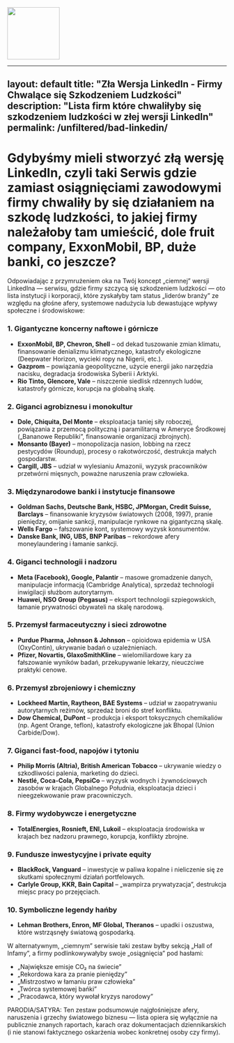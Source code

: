 <img src="https://r2cdn.perplexity.ai/pplx-full-logo-primary-dark%402x.png" class="logo" width="120"/>

---
layout: default
title: "Zła Wersja LinkedIn - Firmy Chwalące się Szkodzeniem Ludzkości"
description: "Lista firm które chwaliłyby się szkodzeniem ludzkości w złej wersji LinkedIn"
permalink: /unfiltered/bad-linkedin/
---

# Gdybyśmy mieli stworzyć złą wersję LinkedIn, czyli taki Serwis gdzie zamiast osiągnięciami zawodowymi firmy chwaliły by się działaniem na szkodę ludzkości, to jakiej firmy należałoby tam umieścić, dole fruit company, ExxonMobil, BP, duże banki, co jeszcze?

Odpowiadając z przymrużeniem oka na Twój koncept „ciemnej” wersji LinkedIna — serwisu, gdzie firmy szczycą się szkodzeniem ludzkości — oto lista instytucji i korporacji, które zyskałyby tam status „liderów branży” ze względu na głośne afery, systemowe nadużycia lub dewastujące wpływy społeczne i środowiskowe:

### **1. Gigantyczne koncerny naftowe i górnicze**

- **ExxonMobil, BP, Chevron, Shell** – od dekad tuszowanie zmian klimatu, finansowanie denializmu klimatycznego, katastrofy ekologiczne (Deepwater Horizon, wycieki ropy na Nigerii, etc.).
- **Gazprom** – powiązania geopolityczne, użycie energii jako narzędzia nacisku, degradacja środowiska Syberii i Arktyki.
- **Rio Tinto, Glencore, Vale** – niszczenie siedlisk rdzennych ludów, katastrofy górnicze, korupcja na globalną skalę.


### **2. Giganci agrobiznesu i monokultur**

- **Dole, Chiquita, Del Monte** – eksploatacja taniej siły roboczej, powiązania z przemocą polityczną i paramilitarną w Ameryce Środkowej („Bananowe Republiki”, finansowanie organizacji zbrojnych).
- **Monsanto (Bayer)** – monopolizacja nasion, lobbing na rzecz pestycydów (Roundup), procesy o rakotwórczość, destrukcja małych gospodarstw.
- **Cargill, JBS** – udział w wylesianiu Amazonii, wyzysk pracowników przetwórni mięsnych, poważne naruszenia praw człowieka.


### **3. Międzynarodowe banki i instytucje finansowe**

- **Goldman Sachs, Deutsche Bank, HSBC, JPMorgan, Credit Suisse, Barclays** – finansowanie kryzysów światowych (2008, 1997), pranie pieniędzy, omijanie sankcji, manipulacje rynkowe na gigantyczną skalę.
- **Wells Fargo** – fałszowanie kont, systemowy wyzysk konsumentów.
- **Danske Bank, ING, UBS, BNP Paribas** – rekordowe afery moneylaundering i łamanie sankcji.


### **4. Giganci technologii i nadzoru**

- **Meta (Facebook), Google, Palantir** – masowe gromadzenie danych, manipulacje informacją (Cambridge Analytica), sprzedaż technologii inwigilacji służbom autorytarnym.
- **Huawei, NSO Group (Pegasus)** – eksport technologii szpiegowskich, łamanie prywatności obywateli na skalę narodową.


### **5. Przemysł farmaceutyczny i sieci zdrowotne**

- **Purdue Pharma, Johnson \& Johnson** – opioidowa epidemia w USA (OxyContin), ukrywanie badań o uzależnieniach.
- **Pfizer, Novartis, GlaxoSmithKline** – wielomiliardowe kary za fałszowanie wyników badań, przekupywanie lekarzy, nieuczciwe praktyki cenowe.


### **6. Przemysł zbrojeniowy i chemiczny**

- **Lockheed Martin, Raytheon, BAE Systems** – udział w zaopatrywaniu autorytarnych reżimów, sprzedaż broni do stref konfliktu.
- **Dow Chemical, DuPont** – produkcja i eksport toksycznych chemikaliów (np. Agent Orange, teflon), katastrofy ekologiczne jak Bhopal (Union Carbide/Dow).


### **7. Giganci fast-food, napojów i tytoniu**

- **Philip Morris (Altria), British American Tobacco** – ukrywanie wiedzy o szkodliwości palenia, marketing do dzieci.
- **Nestlé, Coca-Cola, PepsiCo** – wyzysk wodnych i żywnościowych zasobów w krajach Globalnego Południa, eksploatacja dzieci i nieegzekwowanie praw pracowniczych.


### **8. Firmy wydobywcze i energetyczne**

- **TotalEnergies, Rosnieft, ENI, Lukoil** – eksploatacja środowiska w krajach bez nadzoru prawnego, korupcja, konflikty zbrojne.


### **9. Fundusze inwestycyjne i private equity**

- **BlackRock, Vanguard** – inwestycje w paliwa kopalne i nieliczenie się ze skutkami społecznymi działań portfelowych.
- **Carlyle Group, KKR, Bain Capital** – „wampirza prywatyzacja”, destrukcja miejsc pracy po przejęciach.


### **10. Symboliczne legendy hańby**

- **Lehman Brothers, Enron, MF Global, Theranos** – upadki i oszustwa, które wstrząsnęły światową gospodarką.

W alternatywnym, „ciemnym” serwisie taki zestaw byłby sekcją „Hall of Infamy”, a firmy podlinkowywałyby swoje „osiągnięcia” pod hasłami:

- „Największe emisje CO₂ na świecie”
- „Rekordowa kara za pranie pieniędzy”
- „Mistrzostwo w łamaniu praw człowieka”
- „Twórca systemowej bańki”
- „Pracodawca, który wywołał kryzys narodowy”

PARODIA/SATYRA: Ten zestaw podsumowuje najgłośniejsze afery, naruszenia i grzechy światowego biznesu — lista opiera się wyłącznie na publicznie znanych raportach, karach oraz dokumentacjach dziennikarskich (i nie stanowi faktycznego oskarżenia wobec konkretnej osoby czy firmy).

